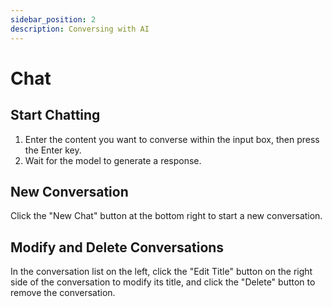 ```yaml
---
sidebar_position: 2
description: Conversing with AI
---
```

# Chat
## Start Chatting
1. Enter the content you want to converse within the input box, then press the Enter key.
2. Wait for the model to generate a response.

## New Conversation
Click the "New Chat" button at the bottom right to start a new conversation.

## Modify and Delete Conversations
In the conversation list on the left, click the "Edit Title" button on the right side of the conversation to modify its title, and click the "Delete" button to remove the conversation.
